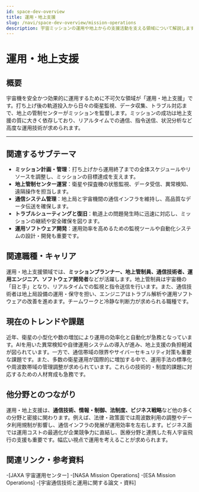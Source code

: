 ```yaml
---
id: space-dev-overview
title: 運用・地上支援
slug: /navi/space-dev-overview/mission-operations
description: 宇宙ミッションの運用や地上からの支援活動を支える領域について解説します。
---
```


# 運用・地上支援

## 概要  

宇宙機を安全かつ効果的に運用するために不可欠な領域が「運用・地上支援」です。打ち上げ後の軌道投入から日々の衛星監視、データ収集、トラブル対応まで、地上の管制センターがミッションを監督します。ミッションの成功は地上支援の質に大きく依存しており、リアルタイムでの通信、指令送信、状況分析など高度な運用技術が求められます。

---

## 関連するサブテーマ  

- **ミッション計画・管理**：打ち上げから運用終了までの全体スケジュールやリソースを調整し、ミッションの目標達成を支えます。
- **地上管制センター運営**：衛星や探査機の状態監視、データ受信、異常検知、遠隔操作を担当します。
- **通信システム管理**：地上局と宇宙機間の通信インフラを維持し、高品質なデータ伝送を確保します。
- **トラブルシューティングと復旧**：軌道上の問題発生時に迅速に対応し、ミッションの継続や安全確保を図ります。
- **運用ソフトウェア開発**：運用効率を高めるための監視ツールや自動化システムの設計・開発も重要です。

## 関連職種・キャリア  

運用・地上支援領域では、**ミッションプランナー、地上管制員、通信技術者、運用エンジニア、ソフトウェア開発者**などが活躍します。地上管制員は宇宙機の「目と手」となり、リアルタイムでの監視と指令送信を行います。また、通信技術者は地上局設備の運用・保守を担い、エンジニアはトラブル解析や運用ソフトウェアの改善を進めます。チームワークと冷静な判断力が求められる職種です。

## 現在のトレンドや課題  

近年、衛星の小型化や数の増加により運用の効率化と自動化が急務となっています。AIを用いた異常検知や自律運用システムの導入が進み、地上支援の負担軽減が図られています。一方で、通信帯域の限界やサイバーセキュリティ対策も重要な課題です。また、多数の衛星運用が国際的に増加する中で、運用手法の標準化や周波数帯域の管理調整が求められています。これらの技術的・制度的課題に対応するための人材育成も急務です。

## 他分野とのつながり  

運用・地上支援は、**通信技術、情報・制御、法制度、ビジネス戦略**など他の多くの分野と密接に関わります。例えば、法律・政策面では周波数利用の調整やデータ利用規制が影響し、通信インフラの発展が運用効率を左右します。ビジネス面では運用コストの最適化が企業競争力に直結し、医療分野と連携した有人宇宙飛行の支援も重要です。幅広い視点で運用を考えることが求められます。

## 関連リンク・参考資料  

-[JAXA 宇宙運用センター]
-[NASA Mission Operations]
-[ESA Mission Operations]
-[宇宙通信技術と運用に関する論文・資料]
